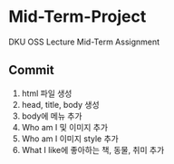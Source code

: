 # Mid-Term-Project
DKU OSS Lecture Mid-Term Assignment

## Commit
1. html 파일 생성
2. head, title, body 생성
3. body에 메뉴 추가
4. Who am I 및 이미지 추가
5. Who am I 이미지 style 추가
6. What I like에 좋아하는 책, 동물, 취미 추가
